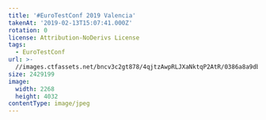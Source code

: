 ```yaml
---
title: '#EuroTestConf 2019 Valencia'
takenAt: '2019-02-13T15:07:41.000Z'
rotation: 0
license: Attribution-NoDerivs License
tags:
  - EuroTestConf
url: >-
  //images.ctfassets.net/bncv3c2gt878/4qjtzAwpRLJXaNktqP2AtR/0386a8a9db02297f8010b27284f85f8b/eurotestconf-2019-valencia_33320078698_o
size: 2429199
image:
  width: 2268
  height: 4032
contentType: image/jpeg
---
```



